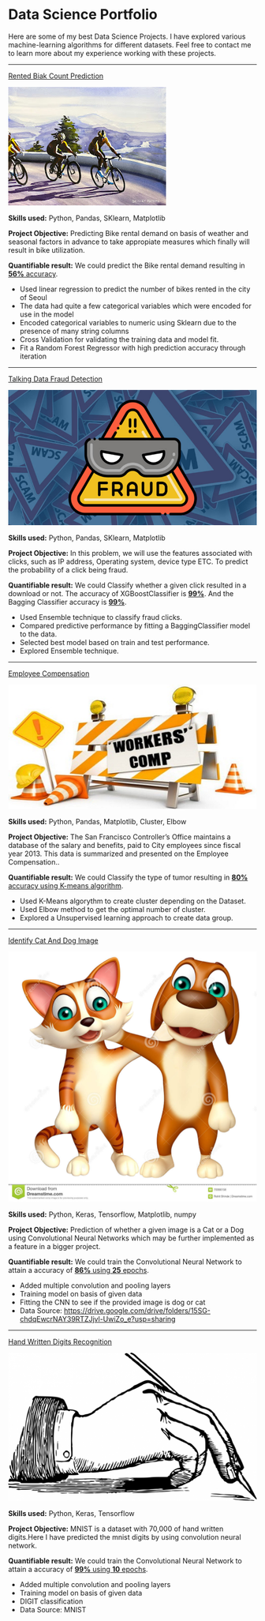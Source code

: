 # Data Science Portfolio

Here are some of my best Data Science Projects. I have explored various machine-learning algorithms for different datasets. Feel free to contact me to learn more about my experience working with these projects.

***

[Rented Biak Count Prediction](https://github.com/rlalramengi/LinearRegressionProject1)

<img src="images/bikk.jpg?raw=true"/>

**Skills used:** Python, Pandas, SKlearn, Matplotlib

**Project Objective:** Predicting Bike rental demand on basis of weather and seasonal factors in advance to take appropiate measures which finally will result in bike utilization.

**Quantifiable result:** We could predict the Bike rental demand resulting in [**56%** accuracy](https://github.com/rlalramengi/LinearRegressionProject1).

- Used linear regression to predict the number of bikes rented in the city of Seoul
- The data had quite a few categorical variables which were encoded for use in the model
- Encoded categorical variables to numeric using Sklearn due to the presence of many string columns
- Cross Validation for validating the training data and model fit.
- Fit a Random Forest Regressor with high prediction accuracy through iteration

***

[Talking Data Fraud Detection](https://github.com/rlalramengi/DT_And_Ensemble_Bagging_Boosting-Project)

<img src="images/CF.jpg?raw=true"/>

**Skills used:** Python, Pandas, SKlearn, Matplotlib

**Project Objective:** In this problem, we will use the features associated with clicks, such as IP address, Operating system, device type ETC. To predict the probability of a click being fraud.

**Quantifiable result:** We could Classify whether a given click resulted in a download or not. The accuracy of XGBoostClassifier is [**99%**](https://github.com/rlalramengi/DT_And_Ensemble_Bagging_Boosting-Project). And the Bagging Classifier accuracy is [**99%**](https://github.com/rlalramengi/DT_And_Ensemble_Bagging_Boosting-Project).

- Used Ensemble technique to classify fraud clicks.
- Compared predictive performance by fitting a BaggingClassifier model to the data.
- Selected best model based on train and test performance.
- Explored Ensemble technique.



***

[Employee Compensation](https://github.com/rlalramengi/Employee_Compensation_K-means/blob/main/Kmeans_Clustering_Project.ipynb)

<img src="images/comp.jpg?raw=true"/>

**Skills used:** Python, Pandas, Matplotlib, Cluster, Elbow

**Project Objective:** The San Francisco Controller’s Office maintains a database of the salary and benefits, paid to City employees since fiscal year 2013. This data is summarized and presented on the Employee Compensation.. 

**Quantifiable result:** We could Classify the type of tumor resulting in [**80%** accuracy using K-means algorithm](https://github.com/rlalramengi/Employee_Compensation_K-means/blob/main/Kmeans_Clustering_Project.ipynb).

- Used K-Means algorythm to create cluster depending on the Dataset.
- Used Elbow method to get the optimal number of cluster.
- Explored a Unsupervised learning approach to create data group.



***

[Identify Cat And Dog Image](https://github.com/rlalramengi/CNN_Image_classification)

<img src="images/dogorcat.jpg?raw=true"/>

**Skills used:** Python, Keras, Tensorflow, Matplotlib, numpy

**Project Objective:** Prediction of whether a given image is a Cat or a Dog using Convolutional Neural Networks which may be further implemented as a feature in a bigger project.

**Quantifiable result:** We could train the Convolutional Neural Network to attain a accuracy of [**86%** using **25** epochs](https://github.com/rlalramengi/CNN_Image_classification).

- Added multiple convolution and pooling layers
- Training model on basis of given data
- Fitting the CNN to see if the provided image is dog or cat
- Data Source: https://drive.google.com/drive/folders/15SG-chdqEwcrNAY39RTZJjvl-UwiZo_e?usp=sharing

*********************************************

[Hand Written Digits Recognition](https://github.com/rlalramengi/Deep_Neural_Network_with_Keras_for_MNIST_handwritten_classification-and-recognition/blob/main/Hand_Written_Digits_Recognition.ipynb)

<img src="images/handWritten.jpg?raw=true"/>

**Skills used:** Python, Keras, Tensorflow

**Project Objective:** MNIST is a dataset with 70,000 of hand written digits.Here I have predicted the mnist digits by using convolution neural network.

**Quantifiable result:** We could train the Convolutional Neural Network to attain a accuracy of [**99%** using **10** epochs](https://github.com/rlalramengi/Deep_Neural_Network_with_Keras_for_MNIST_handwritten_classification-and-recognition/blob/main/Hand_Written_Digits_Recognition.ipynb).

- Added multiple convolution and pooling layers
- Training model on basis of given data
- DIGIT classification
- Data Source: MNIST